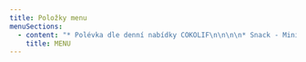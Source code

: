 ```yaml
---
title: Položky menu
menuSections:
  - content: "* Polévka dle denní nabídky COKOLIF\n\n\n\n* Snack - Mini“burger“ s uzeným lososem\r\n  Cokolif tzatziky, s rukolou, bylinkovým olejíčkem a praženými semínky\r (1,7,8)\n\n\n\n* Snack - Tataráček z čerstvých rajčat, s černými a zelenými olivami, domácím sýrem, praženými semínky, salátkem, ředkvičkami, bylinkovým olejíčkem a bylinkami, opečený chlebík (1,7,8)\n\n\n\n* Hlavní chod - Pečené brambory s omáčkou z brynzy, \rrestovaná slaninka a bylinky\r, bylinkový olejíček Cokolif  (7)\n\n\n\n* Velký opečený krajíc chleba s dlouze pečenou marinovanou hořčičnou vepřovou pečení, sriracha majonézou, naší COKOLIF nakládanou zeleninou , bylinkami, salátkem, ředkvičkami a sezamem (1,3,6,10,11)\n\n\n\n* Velký opečený krajíc chleba s filírovaným burgerovým masem (150g), dip z hrubozrnné hořčice a bylinek, naše COKOLIF nakládaná zelenina, salátek, rajčátka a nakládaná červená cibulka, sezamová semínka (1,3,6,7,10,11)\n\n\n\n* Velký krajíc opečeného chleba s pěnou z červené řepy a marinovanou červenou řepou, s 9 minut vařeným vejcem, ředkvičkami, salátkem, granátovým jablkem, sezamovými semínky a estragonovým olejíčkem COKOLIF (1,3,7,8,11)\n\n\n\n* Malý žitný / velký krajíc opečeného chleba s francouzským sýrem Brie, naše COKOLIF bylinkové žervé, plátky jablka v citronelle, med, vlašské ořechy, pražená semínka, vařené brusinky, salátek a náš COKOLIF bylinkový olejíček (1,7,8)\n\n\n\n* Lívance s omáčkou z jahod, citronovým mascarpone, hoblinkami bílé a hořké čokolády, čerstvou mátou, přelité višňovým sirupem (1,3,7)\n\n\n\n* **NOVINKA -** Lívance s naším Cokolif jalovcovým sirupem, krémem s lemon curd, borůvkami, granátovým jablkem a čerstvou mátou (1,3,7)"
    title: MENU
---
```


